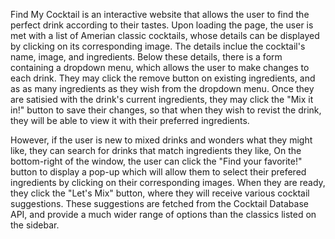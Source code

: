 Find My Cocktail is an interactive website that allows the user to find the perfect drink according to their tastes. 
Upon loading the page, the user is met with a list of Amerian classic cocktails, whose details can be displayed by 
clicking on its corresponding image. The details inclue the cocktail's name, image, and ingredients. Below these 
details, there is a form containing a dropdown menu, which allows the user to make changes to each drink. They may
click the remove button on existing ingredients, and as as many ingredients as they wish from the dropdown menu. 
Once they are satisied with the drink's current ingredients, they may click the "Mix it in!" button to save their changes,
so that when they wish to revist the drink, they will be able to view it with their preferred ingredients. 


However, if the user is new to mixed drinks and wonders what they might like, they can search for drinks that match ingredients
they like, On the bottom-right of the window, the user can click the "Find your favorite!" button to display a pop-up which will
allow them to select their prefered ingredients by clicking on their corresponding images. When they are ready, they click the 
"Let's Mix" button, where they will receive various cocktail suggestions. These suggestions are fetched from the Cocktail Database API,
and provide a much wider range of options than the classics listed on the sidebar. 